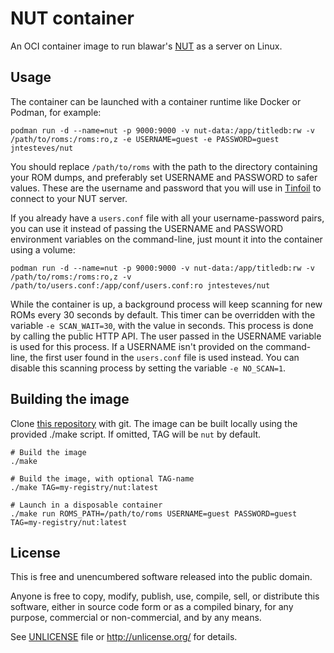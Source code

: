 # NUT container

An OCI container image to run blawar's [NUT](https://github.com/blawar/nut) as a server on Linux.

## Usage

The container can be launched with a container runtime like Docker or Podman, for example:

```shell
podman run -d --name=nut -p 9000:9000 -v nut-data:/app/titledb:rw -v /path/to/roms:/roms:ro,z -e USERNAME=guest -e PASSWORD=guest jntesteves/nut
```

You should replace `/path/to/roms` with the path to the directory containing your ROM dumps, and preferably set USERNAME and PASSWORD to safer values. These are the username and password that you will use in [Tinfoil](https://tinfoil.io/) to connect to your NUT server.

If you already have a `users.conf` file with all your username-password pairs, you can use it instead of passing the USERNAME and PASSWORD environment variables on the command-line, just mount it into the container using a volume:

```shell
podman run -d --name=nut -p 9000:9000 -v nut-data:/app/titledb:rw -v /path/to/roms:/roms:ro,z -v /path/to/users.conf:/app/conf/users.conf:ro jntesteves/nut
```

While the container is up, a background process will keep scanning for new ROMs every 30 seconds by default. This timer can be overridden with the variable `-e SCAN_WAIT=30`, with the value in seconds. This process is done by calling the public HTTP API. The user passed in the USERNAME variable is used for this process. If a USERNAME isn't provided on the command-line, the first user found in the `users.conf` file is used instead. You can disable this scanning process by setting the variable `-e NO_SCAN=1`.

## Building the image

Clone [this repository](https://codeberg.org/jntesteves/nut-container) with git. The image can be built locally using the provided ./make script. If omitted, TAG will be `nut` by default.

```shell
# Build the image
./make

# Build the image, with optional TAG-name
./make TAG=my-registry/nut:latest

# Launch in a disposable container
./make run ROMS_PATH=/path/to/roms USERNAME=guest PASSWORD=guest TAG=my-registry/nut:latest
```

## License

This is free and unencumbered software released into the public domain.

Anyone is free to copy, modify, publish, use, compile, sell, or
distribute this software, either in source code form or as a compiled
binary, for any purpose, commercial or non-commercial, and by any
means.

See [UNLICENSE](UNLICENSE) file or http://unlicense.org/ for details.
